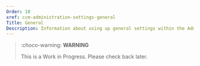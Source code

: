 ```yaml
---
Order: 10
xref: ccm-administration-settings-general
Title: General
Description: Information about using up general settings within the Administration Settings screen
---
```


> :choco-warning: **WARNING**
>
> This is a Work in Progress. Please check back later.